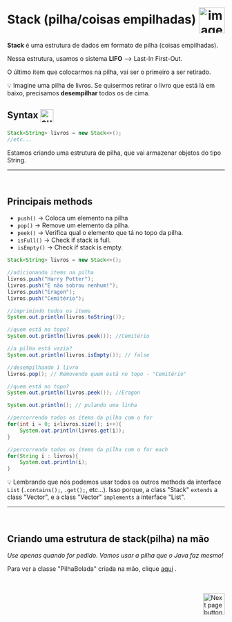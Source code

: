 <h1 align="center">
    Stack (pilha/coisas empilhadas)
    <img src="https://cdn-icons-png.flaticon.com/512/3389/3389081.png" alt="image icon" width="60px" align="center">
</h1>

**Stack** é uma estrutura de dados em formato de pilha (coisas empilhadas).

Nessa estrutura, usamos o sistema **LIFO** --> Last-In First-Out.

O último item que colocarmos na pilha, vai ser o primeiro a ser retirado.

:bulb: Imagine uma pilha de livros. Se quisermos retirar o livro que está lá em baixo, precisamos **desempilhar** todos os de cima.
<br>

## Syntax <img src="https://cdn-icons-png.flaticon.com/512/1442/1442581.png" alt="curly braces icon" width="30px" align="center">

```java
Stack<String> livros = new Stack<>();
//etc...
```

Estamos criando uma estrutura de pilha, que vai armazenar objetos do tipo String.

<hr>
<br>

## Principais methods

- `push()`    ->  Coloca um elemento na pilha
- `pop()`     ->  Remove um elemento da pilha.
- `peek()`    ->  Verifica qual o elemento que tá no topo da pilha.
- `isFull()`  ->  Check if stack is full.
- `isEmpty()` ->  Check if stack is empty.

```java
Stack<String> livros = new Stack<>();

//adicionando items na pilha
livros.push("Harry Potter");
livros.push("E não sobrou nenhum!");
livros.push("Eragon");
livros.push("Cemitério");

//imprimindo todos os items
System.out.println(livros.toString());

//quem está no topo?
System.out.println(livros.peek()); //Cemitério

//a pilha está vazia?
System.out.println(livros.isEmpty()); // false

//desempilhando 1 livro
livros.pop(); // Removendo quem está no topo - "Cemitério"

//quem está no topo?
System.out.println(livros.peek()); //Eragon

System.out.println(); // pulando uma linha

//percorrendo todos os items da pilha com o for
for(int i = 0; i<livros.size(); i++){
    System.out.println(livros.get(i));
}

//percorrendo todos os items da pilha com o for each
for(String i : livros){
    System.out.println(i);
}
```

:bulb: Lembrando que nós podemos usar todos os outros methods da interface `List` (`.contains();`, `.get();`, etc...). Isso porque, a class "Stack" `extends` a class "Vector", e a class "Vector" `implements` a interface "List".

<hr>
<br>

## Criando uma estrutura de stack(pilha) na mão

*Use apenas quando for pedido. Vamos usar a pilha que o Java faz mesmo!*
 
Para ver a classe "PilhaBolada" criada na mão, clique [aqui](https://github.com/lGabrielDev/02.java/blob/main/Estudo/25.estrutura_de_dados/4.stack/PilhaBolada.java) .


<br>
<br>

<!-- Botão para próxima página -->
<a href="https://github.com/lGabrielDev/02.java/blob/main/Estudo/25.estrutura_de_dados/5.queue/1.simple_queue/queue.md">
    <img src="https://cdn-icons-png.flaticon.com/512/8175/8175884.png" alt="Next page button" width="50px" align="right">
</a>
